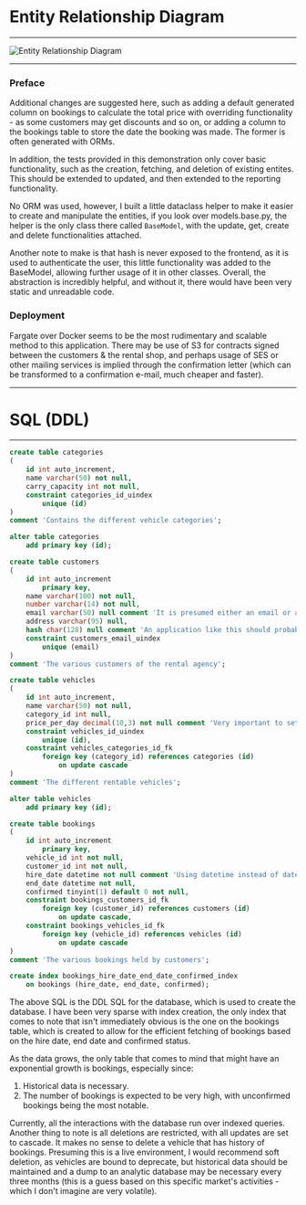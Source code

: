 # Entity Relationship Diagram

----
![Entity Relationship Diagram](https://i.imgur.com/rcottlD.png)

---
### Preface

Additional changes are suggested here, such as adding a default generated column on bookings to calculate the total price with overriding functionality - as some customers may get discounts and so on, or adding a column to the bookings table to store the date the booking was made. The former is often generated with ORMs.

In addition, the tests provided in this demonstration only cover basic functionality, such as the creation, fetching, and deletion of existing entites. This should be extended to updated, and then extended to the reporting functionality.

No ORM was used, however, I built a little dataclass helper to make it easier to create and manipulate the entities, if you look over models.base.py, the helper is the only class there called `BaseModel`, with the update, get, create and delete functionalities attached.

Another note to make is that hash is never exposed to the frontend, as it is used to authenticate the user, this little functionality was added to the BaseModel, allowing further usage of it in other classes. Overall, the abstraction is incredibly helpful, and without it, there would have been very static and unreadable code.

### Deployment
Fargate over Docker seems to be the most rudimentary and scalable method to this application. There may be use of S3 for contracts signed between the customers & the rental shop, and perhaps usage of SES or other mailing services is implied through the confirmation letter (which can be transformed to a confirmation e-mail, much cheaper and faster).

---

# SQL (DDL)

---

```sql
create table categories
(
	id int auto_increment,
	name varchar(50) not null,
	carry_capacity int not null,
	constraint categories_id_uindex
		unique (id)
)
comment 'Contains the different vehicle categories';

alter table categories
	add primary key (id);

create table customers
(
	id int auto_increment
		primary key,
	name varchar(100) not null,
	number varchar(14) not null,
	email varchar(50) null comment 'It is presumed either an email or an address is required for the confirmation letter',
	address varchar(95) null,
	hash char(128) null comment 'An application like this should probably have a web interface, meaning that the customers are probably expected to have accounts',
	constraint customers_email_uindex
		unique (email)
)
comment 'The various customers of the rental agency';

create table vehicles
(
	id int auto_increment,
	name varchar(50) not null,
	category_id int null,
	price_per_day decimal(10,3) not null comment 'Very important to set this as decimal rather than float or double, since this is monetary',
	constraint vehicles_id_uindex
		unique (id),
	constraint vehicles_categories_id_fk
		foreign key (category_id) references categories (id)
			on update cascade
)
comment 'The different rentable vehicles';

alter table vehicles
	add primary key (id);

create table bookings
(
	id int auto_increment
		primary key,
	vehicle_id int not null,
	customer_id int not null,
	hire_date datetime not null comment 'Using datetime instead of date is an interesting concept, as it should technically allow the rental service to be more efficient, and perhaps rake in more deliveries',
	end_date datetime not null,
	confirmed tinyint(1) default 0 not null,
	constraint bookings_customers_id_fk
		foreign key (customer_id) references customers (id)
			on update cascade,
	constraint bookings_vehicles_id_fk
		foreign key (vehicle_id) references vehicles (id)
			on update cascade
)
comment 'The various bookings held by customers';

create index bookings_hire_date_end_date_confirmed_index
	on bookings (hire_date, end_date, confirmed);


```

The above SQL is the DDL SQL for the database, which is used to create the database. I have been very sparse with index creation, the only index that comes to note that isn't immediately obvious is the one on the bookings table, which is created to allow for the efficient fetching of bookings based on the hire date, end date and confirmed status.

As the data grows, the only table that comes to mind that might have an exponential growth is bookings, especially since:
1. Historical data is necessary.
2. The number of bookings is expected to be very high, with unconfirmed bookings being the most notable.

Currently, all the interactions with the database run over indexed queries.
Another thing to note is all deletions are restricted, with all updates are set to cascade. It makes no sense to delete a vehicle that has history of bookings. Presuming this is a live environment, I would recommend soft deletion, as vehicles are bound to deprecate, but historical data should be maintained and a dump to an analytic database may be necessary every three months (this is a guess based on this specific market's activities - which I don't imagine are very volatile).